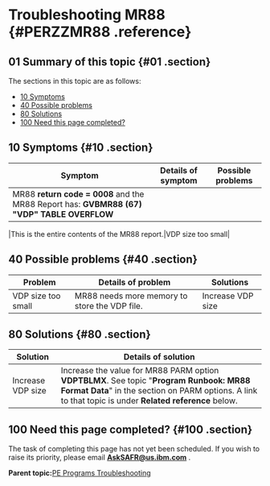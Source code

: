 # Troubleshooting MR88 {#PERZZMR88 .reference}

## 01 Summary of this topic {#01 .section}

The sections in this topic are as follows:

-   [10 Symptoms](PERZZMR88.md#10)
-   [40 Possible problems](PERZZMR88.md#40)
-   [80 Solutions](PERZZMR88.md#80)
-   [100 Need this page completed?](PERZZMR88.md#100)

## 10 Symptoms {#10 .section}

|Symptom|Details of symptom|Possible problems|
|-------|------------------|-----------------|
|MR88 **return code = 0008** and the MR88 Report has: **GVBMR88 \(67\) "VDP" TABLE OVERFLOW**

|This is the entire contents of the MR88 report.|VDP size too small|

## 40 Possible problems {#40 .section}

|Problem|Details of problem|Solutions|
|-------|------------------|---------|
|VDP size too small|MR88 needs more memory to store the VDP file.|Increase VDP size|

## 80 Solutions {#80 .section}

|Solution|Details of solution|
|--------|-------------------|
|Increase VDP size|Increase the value for MR88 PARM option **VDPTBLMX**. See topic "**Program Runbook: MR88 Format Data**" in the section on PARM options. A link to that topic is under **Related reference** below.|

## 100 Need this page completed? {#100 .section}

The task of completing this page has not yet been scheduled. If you wish to raise its priority, please email **AskSAFR@us.ibm.com** .

**Parent topic:**[PE Programs Troubleshooting](../html/AAR910PMProgTr.md)

